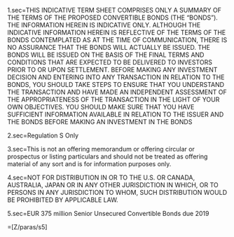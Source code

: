1.sec=THIS INDICATIVE TERM SHEET COMPRISES ONLY A SUMMARY OF THE TERMS OF THE PROPOSED CONVERTIBLE BONDS (THE “BONDS”). THE INFORMATION HEREIN IS INDICATIVE ONLY. ALTHOUGH THE INDICATIVE INFORMATION HEREIN IS REFLECTIVE OF THE TERMS OF THE BONDS CONTEMPLATED AS AT THE TIME OF COMMUNICATION, THERE IS NO ASSURANCE THAT THE BONDS WILL ACTUALLY BE ISSUED. THE BONDS WILL BE ISSUED ON THE BASIS OF THE FINAL TERMS AND CONDITIONS THAT ARE EXPECTED TO BE DELIVERED TO INVESTORS PRIOR TO OR UPON SETTLEMENT. BEFORE MAKING ANY INVESTMENT DECISION AND ENTERING INTO ANY TRANSACTION IN RELATION TO THE BONDS, YOU SHOULD TAKE STEPS TO ENSURE THAT YOU UNDERSTAND THE TRANSACTION AND HAVE MADE AN INDEPENDENT ASSESSMENT OF THE APPROPRIATENESS OF THE TRANSACTION IN THE LIGHT OF YOUR OWN OBJECTIVES. YOU SHOULD MAKE SURE THAT YOU HAVE SUFFICIENT INFORMATION AVAILABLE IN RELATION TO THE ISSUER AND THE BONDS BEFORE MAKING AN INVESTMENT IN THE BONDS

2.sec=Regulation S Only

3.sec=This is not an offering memorandum or offering circular or prospectus or listing particulars and should not be treated as offering material of any sort and is for information purposes only.

4.sec=NOT FOR DISTRIBUTION IN OR TO THE U.S. OR CANADA, AUSTRALIA, JAPAN OR IN ANY OTHER JURISDICTION IN WHICH, OR TO PERSONS IN ANY JURISDICTION TO WHOM, SUCH DISTRIBUTION WOULD BE PROHIBITED BY APPLICABLE LAW.

5.sec=EUR 375 million Senior Unsecured Convertible Bonds due 2019

=[Z/paras/s5]
